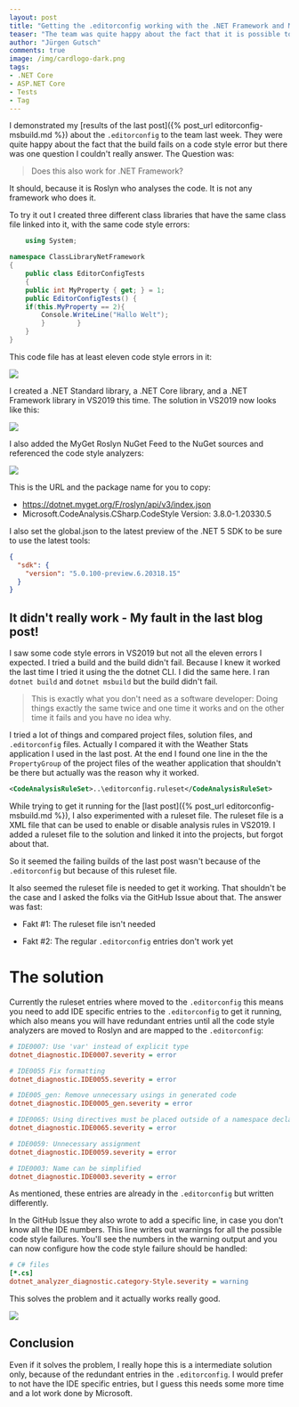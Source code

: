 ```yaml
---
layout: post
title: "Getting the .editorconfig working with the .NET Framework and MSBuild"
teaser: "The team was quite happy about the fact that it is possible to fails the build on a code style error via the .editorconfig. But there was one question I couldn't really answer: Does this also work for .NET Framework? It should, but does it really work? Let's see. And also see me stumbling upon a mistake inside the last post."
author: "Jürgen Gutsch"
comments: true
image: /img/cardlogo-dark.png
tags: 
- .NET Core
- ASP.NET Core
- Tests
- Tag
---
```


I demonstrated my [results of the last post]({% post_url editorconfig-msbuild.md %}) about the `.editorconfig` to the team last week. They were quite happy about the fact that the build fails on a code style error but there was one question I couldn't really answer. The Question was:

> Does this also work for .NET Framework?

It should, because it is Roslyn who analyses the code. It is not any framework who does it.

To try it out I created three different class libraries that have the same class file linked into it, with the same code style errors:

~~~csharp
    using System;

namespace ClassLibraryNetFramework
{
    public class EditorConfigTests
    {
    public int MyProperty { get; } = 1;
    public EditorConfigTests() { 
    if(this.MyProperty == 2){
        Console.WriteLine("Hallo Welt");
        }        }
    }
}
~~~

This code file has at least eleven code style errors in it:

![]({{site.baseurl}}/img/editorconfig/codestyleerrors.png)

I created a .NET Standard library, a .NET Core library, and a .NET Framework library in VS2019 this time. The solution in VS2019 now looks like this:

![]({{site.baseurl}}/img/editorconfig/solution.png) 

I also added the MyGet Roslyn NuGet Feed to the NuGet sources and referenced the code style analyzers:

![]({{site.baseurl}}/img/editorconfig/nugetsettings.png)

This is the URL and the package name for you to copy:

* https://dotnet.myget.org/F/roslyn/api/v3/index.json
* Microsoft.CodeAnalysis.CSharp.CodeStyle Version: 3.8.0-1.20330.5

I also set the global.json to the latest preview of the .NET 5 SDK to be sure to use the latest tools:

~~~json
{
  "sdk": {
    "version": "5.0.100-preview.6.20318.15"
  }
}

~~~

## It didn't really work - My fault in the last blog post!

I saw some code style errors in VS2019 but not all the eleven errors I expected. I tried a build and the build didn't fail. Because I knew it worked the last time I tried it using the the dotnet CLI. I did the same here. I ran `dotnet build` and `dotnet msbuild` but the build didn't fail. 

> This is exactly what you don't need as a software developer: Doing things exactly the same twice and one time it works and on the other time it fails and you have no idea why. 

I tried a lot of things and compared project files, solution files, and `.editorconfig` files. Actually I compared it with the Weather Stats application I used in the last post. At the end I found one line in the the `PropertyGroup` of the project files of the weather application that shouldn't be there but actually was the reason why it worked. 

~~~xml
<CodeAnalysisRuleSet>..\editorconfig.ruleset</CodeAnalysisRuleSet>
~~~

While trying to get it running for the [last post]({% post_url editorconfig-msbuild.md %}), I also experimented with a ruleset file. The ruleset file is a XML file that can be used to enable or disable analysis rules in VS2019. I added a ruleset file to the solution and linked it into the projects, but forgot about that.

So it seemed the failing builds of the last post wasn't because of the `.editorconfig` but because of this ruleset file.

It also seemed the ruleset file is needed to get it working. That shouldn't be the case and I asked the folks via the GitHub Issue about that. The answer was fast:

* Fakt #1: The ruleset file isn't needed

* Fakt #2: The regular `.editorconfig` entries don't work yet

# The solution

Currently the ruleset entries where moved to the `.editorconfig` this means you need to add IDE specific entries to the `.editorconfig` to get it running, which also means you will have redundant entries until all the code style analyzers are moved to Roslyn and are mapped to the `.editorconfig`:

~~~ini
# IDE0007: Use 'var' instead of explicit type
dotnet_diagnostic.IDE0007.severity = error

# IDE0055 Fix formatting
dotnet_diagnostic.IDE0055.severity = error

# IDE005_gen: Remove unnecessary usings in generated code
dotnet_diagnostic.IDE0005_gen.severity = error

# IDE0065: Using directives must be placed outside of a namespace declaration
dotnet_diagnostic.IDE0065.severity = error

# IDE0059: Unnecessary assignment
dotnet_diagnostic.IDE0059.severity = error

# IDE0003: Name can be simplified
dotnet_diagnostic.IDE0003.severity = error  
~~~

As mentioned, these entries are already in the `.editorconfig` but written differently. 

In the GitHub Issue they also wrote to add a specific line, in case you don't know all the IDE numbers. This line writes out warnings for all the possible code style failures. You'll see the numbers in the warning output and you can now configure how the code style failure should be handled:

~~~ini
# C# files
[*.cs]
dotnet_analyzer_diagnostic.category-Style.severity = warning
~~~

This solves the problem and it actually works really good.

![]({{site.baseurl}}/img/editorconfig/allerrors.png)

## Conclusion

Even if it solves the problem, I really hope this is a intermediate solution only, because of the redundant entries in the `.editorconfig`. I would prefer to not have the IDE specific entries, but I guess this needs some more time and a lot work done by Microsoft.





